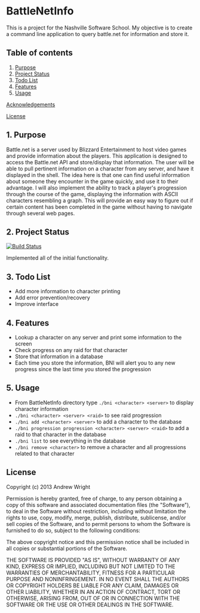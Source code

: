 # BattleNetInfo

This is a project for the Nashville Software School. My objective is to create a command line application to query battle.net for information and store it.

## Table of contents

1. [Purpose](#purpose)
2. [Project Status](#project-status)
3. [Todo List](#todo-list)
4. [Features](#features)
5. [Usage](#usage)

[Acknowledgements](#acknowledgements)

[License](#license)


<a name="purpose"></a>
## 1. Purpose

Battle.net is a server used by Blizzard Entertainment to host video games and provide information about the players. This application is designed to access the Battle.net API and store/display that information. The user will be able to pull pertinent information on a character from any server, and have it displayed in the shell. The idea here is that one can find useful information about someone they encounter in the game quickly, and use it to their advantage. I will also implement the ability to track a player's progression through the course of the game, displaying the information with ASCII characters resembling a graph. This will provide an easy way to figure out if certain content has been completed in the game without having to navigate through several web pages. 

<a name="project-status"></a>
## 2. Project Status
[![Build Status](https://travis-ci.org/andrewcwright/BattleNetInfo.png)](https://travis-ci.org/andrewcwright/BattleNetInfo)

Implemented all of the initial functionality.

<a name="todo-list"></a>
## 3. Todo List

* Add more information to character printing
* Add error prevention/recovery
* Improve interface

<a name="Features"></a>
## 4. Features
* Lookup a character on any server and print some information to the screen
* Check progress on any raid for that character
* Store that information in a database
* Each time you store the information, BNI will alert you to any new progress since the last time you stored the progression

<a name="Usage"></a>
## 5. Usage

* From BattleNetInfo directory type `./bni <character> <server>` to display character information
* `./bni <character> <server> <raid>` to see raid progression
* `./bni add <character> <server>` to add a character to the database
* `./bni progression progression <character> <server> <raid>` to add a raid to that character in the database
* `./bni list` to see everything in the database
* `./bni remove <character>` to remove a character and all progressions related to that character

<a name="license"></a>
## License

Copyright (c) 2013 Andrew Wright

Permission is hereby granted, free of charge, to any person obtaining a copy of this software and associated documentation files (the "Software"), to deal in the Software without restriction, including without limitation the rights to use, copy, modify, merge, publish, distribute, sublicense, and/or sell copies of the Software, and to permit persons to whom the Software is furnished to do so, subject to the following conditions:

The above copyright notice and this permission notice shall be included in all copies or substantial portions of the Software.

THE SOFTWARE IS PROVIDED "AS IS", WITHOUT WARRANTY OF ANY KIND, EXPRESS OR IMPLIED, INCLUDING BUT NOT LIMITED TO THE WARRANTIES OF MERCHANTABILITY, FITNESS FOR A PARTICULAR PURPOSE AND NONINFRINGEMENT. IN NO EVENT SHALL THE AUTHORS OR COPYRIGHT HOLDERS BE LIABLE FOR ANY CLAIM, DAMAGES OR OTHER LIABILITY, WHETHER IN AN ACTION OF CONTRACT, TORT OR OTHERWISE, ARISING FROM, OUT OF OR IN CONNECTION WITH THE SOFTWARE OR THE USE OR OTHER DEALINGS IN THE SOFTWARE.